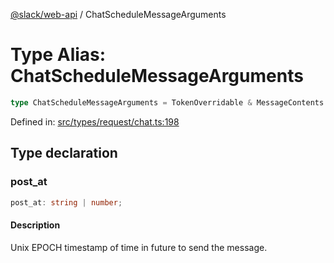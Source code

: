 [@slack/web-api](../index.md) / ChatScheduleMessageArguments

# Type Alias: ChatScheduleMessageArguments

```ts
type ChatScheduleMessageArguments = TokenOverridable & MessageContents & object & ReplyInThread & Parse & LinkNames & AsUser & Metadata & Unfurls;
```

Defined in: [src/types/request/chat.ts:198](https://github.com/slackapi/node-slack-sdk/blob/main/packages/web-api/src/types/request/chat.ts#L198)

## Type declaration

### post\_at

```ts
post_at: string | number;
```

#### Description

Unix EPOCH timestamp of time in future to send the message.
